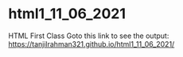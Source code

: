 # html1_11_06_2021
HTML First Class
Goto this link to see the output: https://tanjilrahman321.github.io/html1_11_06_2021/
